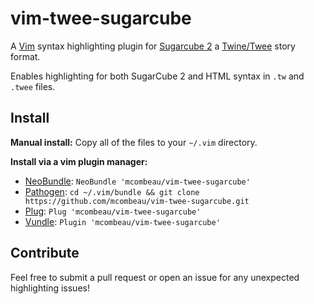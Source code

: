 # vim-twee-sugarcube

A [Vim](https://github.com/vim/vim) syntax highlighting plugin for [Sugarcube 2](https://www.motoslave.net/sugarcube/2/) a [Twine/Twee](http://twinery.org/) story format.

Enables highlighting for both SugarCube 2 and HTML syntax in `.tw` and `.twee` files.

## Install

**Manual install:** Copy all of the files to your `~/.vim` directory.

**Install via a vim plugin manager:**

- [NeoBundle](https://github.com/Shougo/neobundle.vim): `NeoBundle 'mcombeau/vim-twee-sugarcube'`
- [Pathogen](https://github.com/tpope/vim-pathogen): `cd ~/.vim/bundle && git clone https://github.com/mcombeau/vim-twee-sugarcube.git`
- [Plug](https://github.com/junegunn/vim-plug): `Plug 'mcombeau/vim-twee-sugarcube'`
- [Vundle](https://github.com/VundleVim/Vundle.vim): `Plugin 'mcombeau/vim-twee-sugarcube'`

## Contribute

Feel free to submit a pull request or open an issue for any unexpected highlighting issues!

